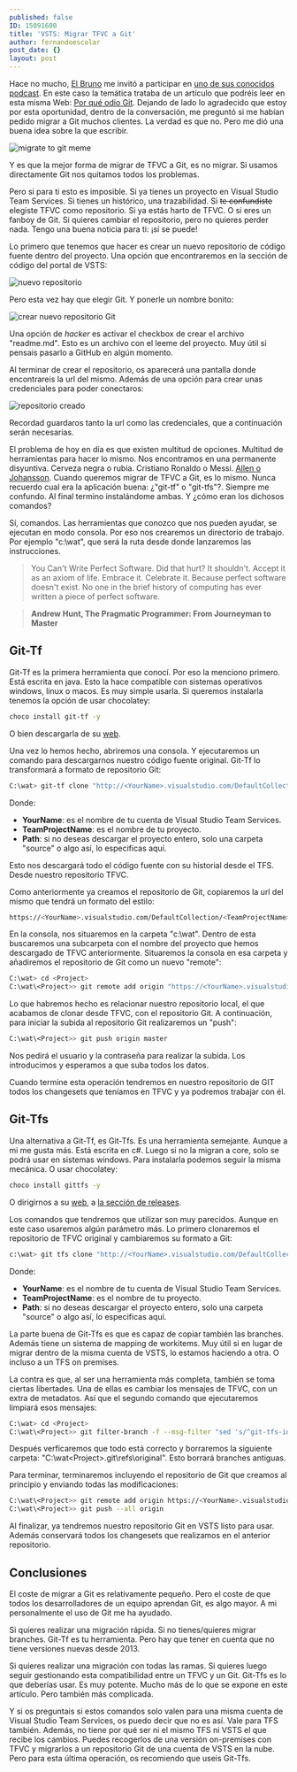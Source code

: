 ```yaml
---
published: false
ID: 15091600
title: 'VSTS: Migrar TFVC a Git'
author: fernandoescolar
post_date: {}
layout: post
---
```

Hace no mucho, [El Bruno](https://twitter.com/elbruno "El Bruno") me invitó a participar en [uno de sus conocidos podcast](https://elbruno.com/2016/08/30/podcast-por-que-odio-git/ "Podcast: Por qué odio Git"). En este caso la temática trataba de un artículo que podréis leer en esta misma Web: [Por qué odio Git](http://fernandoescolar.github.io/2016/02/16/por-que-odio-git/ "Artículo: por qué odio Git"). Dejando de lado lo agradecido que estoy por esta oportunidad, dentro de la conversación, me preguntó si me habían pedido migrar a Git muchos clientes. La verdad es que no. Pero me dió una buena idea sobre la que escribir.<!--break-->

![migrate to git meme]({{site.baseurl}}/public/uploads/2016/09/meme-migrate.jpg)

Y es que la mejor forma de migrar de TFVC a Git, es no migrar. Si usamos directamente Git nos quitamos todos los problemas. 

Pero si para ti esto es imposible. Si ya tienes un proyecto en Visual Studio Team Services. Si tienes un histórico, una trazabilidad. Si ~~te confundiste~~ elegiste TFVC como repositorio. Si ya estás harto de TFVC. O si eres un fanboy de Git. Si quieres cambiar el repositorio, pero no quieres perder nada. Tengo una buena noticia para ti: ¡sí se puede!

Lo primero que tenemos que hacer es crear un nuevo repositorio de código fuente dentro del proyecto. Una opción que encontraremos en la sección de código del portal de VSTS:

![nuevo repositorio]({{site.baseurl}}/public/uploads/2016/09/migrate-git-1.png)

Pero esta vez hay que elegir Git. Y ponerle un nombre bonito:

![crear nuevo repositorio Git]({{site.baseurl}}/public/uploads/2016/09/migrate-git-2.png)

Una opción de _hacker_ es activar el checkbox de crear el archivo "readme.md". Esto es un archivo con el leeme del proyecto. Muy útil si pensais pasarlo a GitHub en algún momento.

Al terminar de crear el repositorio, os aparecerá una pantalla donde encontrareis la url del mismo. Además de una opción para crear unas credenciales para poder conectaros:

![repositorio creado]({{site.baseurl}}/public/uploads/2016/09/migrate-git-3.png)

Recordad guardaros tanto la url como las credenciales, que a continuación serán necesarias.

El problema de hoy en día es que existen multitud de opciones. Multitud de herramientas para hacer lo mismo. Nos encontramos en una permanente disyuntiva. Cerveza negra o rubia. Cristiano Ronaldo o Messi. [Allen o Johansson](http://www.fangazing.com/berto/algo_para_pensar_01__la_disyuntiva_allen__johansson/43&style=flat "Disyuntiva Allen-Johansson"). Cuando queremos migrar de TFVC a Git, es lo mismo. Nunca recuerdo cual era la aplicación buena: ¿"git-tf" o "git-tfs"?. Siempre me confundo. Al final termino instalándome ambas. Y ¿cómo eran los dichosos comandos?

Sí, comandos. Las herramientas que conozco que nos pueden ayudar, se ejecutan en modo consola. Por eso nos crearemos un directorio de trabajo. Por ejemplo "c:\wat", que será la ruta desde donde lanzaremos las instrucciones.

> You Can't Write Perfect Software. Did that hurt? It shouldn't. Accept it as an axiom of life. Embrace it. Celebrate it. Because perfect software doesn't exist. No one in the brief history of computing has ever written a piece of perfect software.

> **Andrew Hunt, The Pragmatic Programmer: From Journeyman to Master**

## Git-Tf
Git-Tf es la primera herramienta que conocí. Por eso la menciono primero. Está escrita en java. Esto la hace compatible con sistemas operativos windows, linux o macos. Es muy simple usarla. Si queremos instalarla tenemos la opción de usar chocolatey:

```bash
choco install git-tf -y
```

O bien descargarla de su [web](https://gittf.codeplex.com/ "Git-Tf").
 
Una vez lo hemos hecho, abriremos una consola. Y ejecutaremos un comando para descargarnos nuestro código fuente original. Git-Tf lo transformará a formato de repositorio Git:
 
```bash
C:\wat> git-tf clone "http://<YourName>.visualstudio.com/DefaultCollection/" "$/<TeamProjectName>/<Path>" –deep
```

Donde:
- **YourName**: es el nombre de tu cuenta de Visual Studio Team Services.
- **TeamProjectName**: es el nombre de tu proyecto.
- **Path**: si no deseas descargar el proyecto entero, solo una carpeta "source" o algo así, lo especificas aquí.

Esto nos descargará todo el código fuente con su historial desde el TFS. Desde nuestro repositorio TFVC.
 
Como anteriormente ya creamos el repositorio de Git, copiaremos la url del mismo que tendrá un formato del estilo:

```bash
https://<YourName>.visualstudio.com/DefaultCollection/<TeamProjectName>/_git/<GitName>
```

En la consola, nos situaremos en la carpeta "c:\wat". Dentro de esta buscaremos una subcarpeta con el nombre del proyecto que hemos descargado de TFVC anteriormente. Situaremos la consola en esa carpeta y añadiremos el repositorio de Git como un nuevo "remote":

```bash
C:\wat> cd <Project>
C:\wat\<Project>> git remote add origin "https://<YourName>.visualstudio.com/DefaultCollection/<TeamProjectName>/_git/<GitName>"
```
 
Lo que habremos hecho es relacionar nuestro repositorio local, el que acabamos de clonar desde TFVC, con el repositorio Git. A continuación, para iniciar la subida al repositorio Git realizaremos un "push":

```bash
C:\wat\<Project>> git push origin master
```

Nos pedirá el usuario y la contraseña para realizar la subida. Los introducimos y esperamos a que suba todos los datos.
 
Cuando termine esta operación tendremos en nuestro repositorio de GIT todos los changesets que teníamos en TFVC y ya podremos trabajar con él.

## Git-Tfs
Una alternativa a Git-Tf, es Git-Tfs. Es una herramienta semejante. Aunque a mi me gusta más. Está escrita en c#. Luego si no la migran a core, solo se podrá usar en sistemas windows. Para instalarla podemos seguir la misma mecánica. O usar chocolatey:

```bash
choco install gittfs -y
```

O dirigirnos a su [web](https://github.com/git-tfs/git-tfs "Git-Tfs"), a [la sección de releases](https://github.com/git-tfs/git-tfs/releases "Git-Tfs Releases").

Los comandos que tendremos que utilizar son muy parecidos. Aunque en este caso usaremos algún parámetro más. Lo primero clonaremos el repositorio de TFVC original y cambiaremos su formato a Git:

```bash
c:\wat> git tfs clone "http://<YourName>.visualstudio.com/DefaultCollection/" "$/<TeamProjectName>/<Path>" . --branches=all --export --export-work-item-mapping="c:\wat\mapping\file.txt"
```
Donde:
- **YourName**: es el nombre de tu cuenta de Visual Studio Team Services.
- **TeamProjectName**: es el nombre de tu proyecto.
- **Path**: si no deseas descargar el proyecto entero, solo una carpeta "source" o algo así, lo especificas aquí.

La parte buena de Git-Tfs es que es capaz de copiar también las branches. Además tiene un sistema de mapping de workitems. Muy útil si en lugar de migrar dentro de la misma cuenta de VSTS, lo estamos haciendo a otra. O incluso a un TFS on premises.

La contra es que, al ser una herramienta más completa, también se toma ciertas libertades. Una de ellas es cambiar los mensajes de TFVC, con un extra de metadatos. Así que el segundo comando que ejecutaremos limpiará esos mensajes:

```bash
C:\wat> cd <Project>
C:\wat\<Project>> git filter-branch -f --msg-filter "sed 's/^git-tfs-id:.*$//g'" -- --all
```

Después verficaremos que todo está correcto y borraremos la siguiente carpeta: "C:\wat\<Project>\.git\refs\original". Esto borrará branches antiguas.

Para terminar, terminaremos incluyendo el repositorio de Git que creamos al principio y enviando todas las modificaciones:

```bash
C:\wat\<Project>> git remote add origin https://<YourName>.visualstudio.com/DefaultCollection/<TeamProjectName>/_git/<GitName>
C:\wat\<Project>> git push --all origin
```

Al finalizar, ya tendremos nuestro repositorio Git en VSTS listo para usar. Además conservará todos los changesets que realizamos en el anterior repositorio.

## Conclusiones
El coste de migrar a Git es relativamente pequeño. Pero el coste de que todos los desarrolladores de un equipo aprendan Git, es algo mayor. A mi personalmente el uso de Git me ha ayudado.

Si quieres realizar una migración rápida. Si no tienes/quieres migrar branches. Git-Tf es tu herramienta. Pero hay que tener en cuenta que no tiene versiones nuevas desde 2013.

Si quieres realizar una migración con todas las ramas. Si quieres luego seguir gestionando esta compatibilidad entre un TFVC y un Git. Git-Tfs es lo que deberías usar. Es muy potente. Mucho más de lo que se expone en este artículo. Pero también más complicada.

Y si os preguntais si estos comandos solo valen para una misma cuenta de Visual Studio Team Services, os puedo decir que no es así. Vale para TFS también. Además, no tiene por qué ser ni el mismo TFS ni VSTS el que recibe los cambios. Puedes recogerlos de una versión on-premises con TFVC y migrarlos a un repositorio Git de una cuenta de VSTS en la nube. Pero para esta última operación, os recomiendo que useis Git-Tfs.
